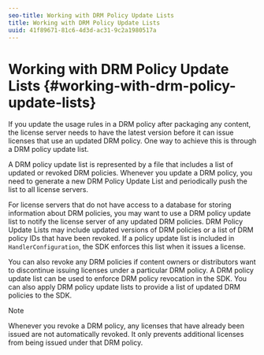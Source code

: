 ```yaml
---
seo-title: Working with DRM Policy Update Lists
title: Working with DRM Policy Update Lists
uuid: 41f89671-81c6-4d3d-ac31-9c2a1980517a
---
```


# Working with DRM Policy Update Lists {#working-with-drm-policy-update-lists}

If you update the usage rules in a DRM policy after packaging any content, the license server needs to have the latest version before it can issue licenses that use an updated DRM policy. One way to achieve this is through a DRM policy update list.

A DRM policy update list is represented by a file that includes a list of updated or revoked DRM policies. Whenever you update a DRM policy, you need to generate a new DRM Policy Update List and periodically push the list to all license servers.

For license servers that do not have access to a database for storing information about DRM policies, you may want to use a DRM policy update list to notify the license server of any updated DRM policies. DRM Policy Update Lists may include updated versions of DRM policies or a list of DRM policy IDs that have been revoked. If a policy update list is included in `HandlerConfiguration`, the SDK enforces this list when it issues a license.

You can also revoke any DRM policies if content owners or distributors want to discontinue issuing licenses under a particular DRM policy. A DRM policy update list can be used to enforce DRM policy revocation in the SDK. You can also apply DRM policy update lists to provide a list of updated DRM policies to the SDK.

>[!NOTE]
>
>Whenever you revoke a DRM policy, any licenses that have already been issued are not automatically revoked. It only prevents additional licenses from being issued under that DRM policy.

